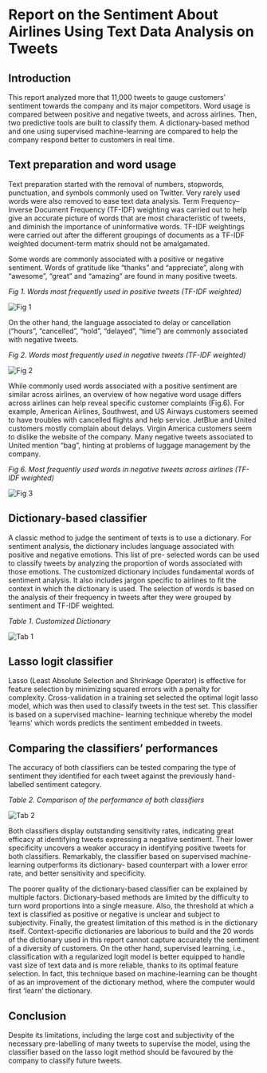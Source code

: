 # Report on the Sentiment About Airlines Using Text Data Analysis on Tweets

## Introduction
This report analyzed more that 11,000 tweets to gauge customers’ sentiment towards the company and its major competitors. Word usage is compared between positive and negative tweets, and across airlines. Then, two predictive tools are built to classify them. A dictionary-based method and one using supervised machine-learning are compared to help the company respond better to customers in real time.

## Text preparation and word usage

Text preparation started with the removal of numbers, stopwords, punctuation, and symbols commonly used on Twitter. Very rarely used words were also removed to ease text data analysis. Term Frequency–Inverse Document Frequency (TF-IDF) weighting was carried out to help give an accurate picture of words that are most characteristic of tweets, and diminish the importance of uninformative words. TF-IDF weightings were carried out after the different groupings of documents as a TF-IDF weighted document-term matrix should not be amalgamated.

Some words are commonly associated with a positive or negative sentiment. Words of gratitude like “thanks” and “appreciate”, along with “awesome”, “great” and “amazing” are found in many positive tweets.

*Fig 1. Words most frequently used in positive tweets (TF-IDF weighted)*

![Fig 1](figures/fig1.png)

On the other hand, the language associated to delay or cancellation (“hours”, “cancelled”, “hold”, “delayed”, “time”) are commonly associated with negative tweets.

*Fig 2. Words most frequently used in negative tweets (TF-IDF weighted)*

![Fig 2](figures/fig2.png)

While commonly used words associated with a positive sentiment are similar across airlines, an overview of how negative word usage differs across airlines can help reveal specific customer complaints (Fig.6). For example, American Airlines, Southwest, and US Airways customers seemed to have troubles with cancelled flights and help service. JetBlue and United customers mostly complain about delays. Virgin America customers seem to dislike the website of the company. Many negative tweets associated to United mention “bag”, hinting at problems of luggage management by the company.

*Fig 6. Most frequently used words in negative tweets across airlines (TF-IDF weighted)*

![Fig 3](figures/fig3.png)

## Dictionary-based classifier

A classic method to judge the sentiment of texts is to use a dictionary. For sentiment analysis, the dictionary includes language associated with positive and negative emotions. This list of pre- selected words can be used to classify tweets by analyzing the proportion of words associated with those emotions.
The customized dictionary includes fundamental words of sentiment analysis. It also includes jargon specific to airlines to fit the context in which the dictionary is used. The selection of words is based on the analysis of their frequency in tweets after they were grouped by sentiment and TF-IDF weighted.

*Table 1. Customized Dictionary*

![Tab 1](figures/Tab1.png)

## Lasso logit classifier

Lasso (Least Absolute Selection and Shrinkage Operator) is effective for feature selection by minimizing squared errors with a penalty for complexity. Cross-validation in a training set selected the optimal logit lasso model, which was then used to classify tweets in the test set. This classifier is based on a supervised machine- learning technique whereby the model ‘learns’ which words predicts the sentiment embedded in tweets.

## Comparing the classifiers’ performances

The accuracy of both classifiers can be tested comparing the type of sentiment they identified for each tweet against the previously hand- labelled sentiment category.

*Table 2. Comparison of the performance of both classifiers*

![Tab 2](figures/Tab2.png)

Both classifiers display outstanding sensitivity rates, indicating great efficacy at identifying tweets expressing a negative sentiment. Their lower specificity uncovers a weaker accuracy in identifying positive tweets for both classifiers. Remarkably, the classifier based on supervised machine-learning outperforms its dictionary- based counterpart with a lower error rate, and better sensitivity and specificity.

The poorer quality of the dictionary-based classifier can be explained by multiple factors. Dictionary-based methods are limited by the difficulty to turn word proportions into a single measure. Also, the threshold at which a text is classified as positive or negative is unclear and subject to subjectivity. Finally, the greatest limitation of this method is in the dictionary itself. Context-specific dictionaries are laborious to build and the 20 words of the dictionary used in this report cannot capture accurately the sentiment of a diversity of customers. On the other hand, supervised learning, i.e., classification with a regularized logit model is better equipped to handle vast size of text data and is more reliable, thanks to its optimal feature selection. In fact, this technique based on machine-learning can be thought of as an improvement of the dictionary method, where the computer would first ‘learn’ the dictionary.

## Conclusion

Despite its limitations, including the large cost and subjectivity of the necessary pre-labelling of many tweets to supervise the model, using the classifier based on the lasso logit method should be favoured by the company to classify future tweets.